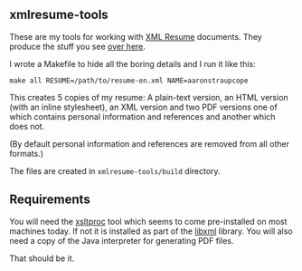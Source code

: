 xmlresume-tools
--

These are my tools for working with
[XML Resume](http://xmlresume.sourceforge.net/) documents. They produce the
stuff you see [over here](http://www.aaronstraupcope.com/resume/).

I wrote a Makefile to hide all the boring details and I run it like
this:

	make all RESUME=/path/to/resume-en.xml NAME=aaronstraupcope

This creates 5 copies of my resume: A plain-text version, an HTML version (with
an inline stylesheet), an XML version and two PDF versions one of which contains
personal information and references and another which does not.

(By default personal information and references are removed from all other
formats.)

The files are created in `xmlresume-tools/build` directory.

Requirements
--

You will need the [xsltproc](http://xmlsoft.org/xslt/xsltproc2.html) tool which
seems to come pre-installed on most machines today. If not it is installed as
part of the [libxml](http://xmlsoft.org/) library. You will also need a copy of
the Java interpreter for generating PDF files.

That should be it.
